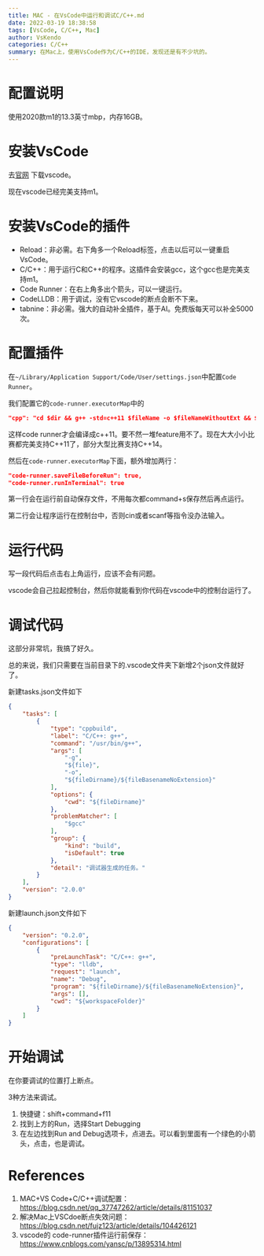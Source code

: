 ```yaml
---
title: MAC - 在VsCode中运行和调试C/C++.md
date: 2022-03-19 18:38:58
tags: [VsCode, C/C++, Mac]
author: VsKendo
categories: C/C++
summary: 在Mac上，使用VsCode作为C/C++的IDE，发现还是有不少坑的。
---
```


# 配置说明

使用2020款m1的13.3英寸mbp，内存16GB。

# 安装VsCode

去[官网](https://code.visualstudio.com/) 下载vscode。

现在vscode已经完美支持m1。

# 安装VsCode的插件

- Reload：非必需。右下角多一个Reload标签，点击以后可以一键重启VsCode。
- C/C++：用于运行C和C++的程序。这插件会安装gcc，这个gcc也是完美支持m1。
- Code Runner：在右上角多出个箭头，可以一键运行。
- CodeLLDB：用于调试，没有它vscode的断点会断不下来。
- tabnine：非必需。强大的自动补全插件，基于AI。免费版每天可以补全5000次。

# 配置插件

在`~/Library/Application Support/Code/User/settings.json`中配置`Code Runner`。

我们配置它的`code-runner.executorMap`中的

```json
"cpp": "cd $dir && g++ -std=c++11 $fileName -o $fileNameWithoutExt && $dir$fileNameWithoutExt",
```

这样code runner才会编译成c++11。要不然一堆feature用不了。现在大大小小比赛都完美支持C++11了，部分大型比赛支持C++14。

然后在`code-runner.executorMap`下面，额外增加两行：

```json
"code-runner.saveFileBeforeRun": true,
"code-runner.runInTerminal": true
```

第一行会在运行前自动保存文件，不用每次都command+s保存然后再点运行。

第二行会让程序运行在控制台中，否则cin或者scanf等指令没办法输入。

# 运行代码

写一段代码后点击右上角运行，应该不会有问题。

vscode会自己拉起控制台，然后你就能看到你代码在vscode中的控制台运行了。

# 调试代码

这部分非常坑，我搞了好久。

总的来说，我们只需要在当前目录下的.vscode文件夹下新增2个json文件就好了。

新建tasks.json文件如下

```json
{
    "tasks": [
        {
            "type": "cppbuild",
            "label": "C/C++: g++",
            "command": "/usr/bin/g++",
            "args": [
                "-g",
                "${file}",
                "-o",
                "${fileDirname}/${fileBasenameNoExtension}"
            ],
            "options": {
                "cwd": "${fileDirname}"
            },
            "problemMatcher": [
                "$gcc"
            ],
            "group": {
                "kind": "build",
                "isDefault": true
            },
            "detail": "调试器生成的任务。"
        }
    ],
    "version": "2.0.0"
}
```

新建launch.json文件如下

```json
{
    "version": "0.2.0",
    "configurations": [
        {
            "preLaunchTask": "C/C++: g++",
            "type": "lldb",
            "request": "launch",
            "name": "Debug",
            "program": "${fileDirname}/${fileBasenameNoExtension}",
            "args": [],
            "cwd": "${workspaceFolder}"
        }
    ]
}
```

# 开始调试

在你要调试的位置打上断点。

3种方法来调试。

1. 快捷键：shift+command+f11
2. 找到上方的Run，选择Start Debugging
3. 在左边找到Run and Debug选项卡，点进去。可以看到里面有一个绿色的小箭头，点击，也是调试。

# References

1. MAC+VS Code+C/C++调试配置：https://blog.csdn.net/qq_37747262/article/details/81151037
2. 解决Mac上VSCdoe断点失效问题：https://blog.csdn.net/fujz123/article/details/104426121
3. vscode的 code-runner插件运行前保存：https://www.cnblogs.com/yansc/p/13895314.html
